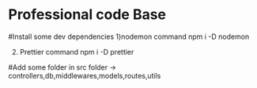 # Professional code Base

#Install some dev dependencies
1)nodemon
command  npm i -D nodemon

2) Prettier
command npm i -D prettier

#Add some folder in src folder
-> controllers,db,middlewares,models,routes,utils